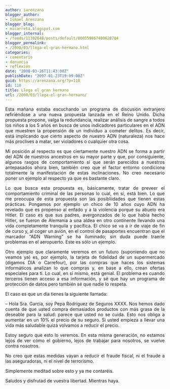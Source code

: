 ```yaml
---
author: iarenzana
blogger_author:
- Ismael Arenzana
blogger_blog:
- micarreta.blogspot.com
blogger_internal:
- /feeds/11302648/posts/default/860559867480628784
blogger_permalink:
- /2008/03/llega-el-gran-hermano.html
categories:
- comentario
- denuncia
- reflexión
date: "2008-03-26T11:43:00Z"
publishDate: "2097-01-23T19:09:00Z"
guid: https://arenzana.org/?p=110
id: 110
title: Llega el gran hermano
url: /2008/03/llega-el-gran-hermano/
---
```

<p style="text-align: justify;">
  Esta mañana estaba escuchando un programa de discusión extranjero refiriéndose a una nueva propuesta lanzada en el Reino Unido. Dicha propuesta propone, valga la redundancia, realizar análisis de sangre a todos los niños a los 5 años en busca de unos indicadores particulares en el ADN que muestren la propensión de un individuo a cometer delitos. Es decir, está implicando que cierto aspecto de nuestro ADN (naturaleza) nos hace más proclives a matar, ser violadores o cualquier otra cosa.
</p>

<p style="text-align: justify;">
  Mi posición al respecto es que ciertamente nuestro ADN se forma a partir del ADN de nuestros ancestros en su mayor parte y que, por consiguiente, algunos rasgos de comportamiento sí que serán parecidos a nuestros antepasados ahora bien, también creo que el factor entorno condiciona totalmente la manifestación de estas inclinaciones. No creo necesario poner un ejemplo al respecto ya que es bastante claro.
</p>

<p style="text-align: justify;">
  Lo que busca esta propuesta es, básicamente, tratar de preveer el comportamiento criminal de las personas lo cual, en sí, está bien. Lo que me preocupa de esta propuesta son las posibliidades que tienen estas prácticas. Pongamos por ejemplo un chico de 10 años cuyo ADN ha revelado que es propenso al enfado y a la violencia porque su abuelo era Hitler. El caso es que sus padres, avergonzados de lo que había hecho Hitler, se fueron de Alemania a una aldea en otro continente llevando una vida completamente tranquila y pacífica. El chico se va a ir de viaje de fin de curso y, al coger un avión, en el control de pasaportes encuentran que el marcador &#8220;ADN Warning&#8221; se ha iluminado; sin duda puede traerle problemas en el aeropuerto. Este es sólo un ejemplo.
</p>

<p style="text-align: justify;">
  Otro ejemplo que claramente veremos en un futuro (suponiendo que no veamos ya) es, por ejemplo, la tarjeta de fidelidad de un supermercado (digamos DIA o Carrefour), por las compras que haces los sistemas informáticos analizan lo que compras y, en base a ello, crean ofertas especiales para ti. Lo cual, en sí mismo, está genial. El problema es cuando terceros tienen acceso a esa información, y sé que hay un programa de protección de datos pero también sé que nadie lo respeta.
</p>

<p style="text-align: justify;">
  El caso es que un día tienes la siguiente llamada:
</p>

<p style="text-align: justify;">
  &#8211; Hola Sra. García, soy Pepa Rodríguez de Seguros XXXX. Nos hemos dado cuenta de que usted compra demasiados productos con más grasa de la deseable para la salud: parece que usted no se cuida. Esto nos obliga a aumentar en un 10% el precio de su seguro. Si usted empieza a llevar una vida más saludable quizá volvamos a reducir el precio.
</p>

<p style="text-align: justify;">
  Estoy seguro que esto lo veremos. En esta misma generación, no estamos lejos de ver cómo el gobierno, lejos de trabajar para nosotros, se vuelve contra nosotros.
</p>

<p style="text-align: justify;">
  No creo que estas medidas vayan a reducir el fraude fiscal, ni el fraude a las aseguradoras, ni el nivel de terrorismo.
</p>

<p style="text-align: justify;">
  Símplemente meditad sobre esto y ya me contaréis.
</p>

<p style="text-align: justify;">
  Saludos y disfrutad de vuestra libertad. Mientras haya.
</p>
